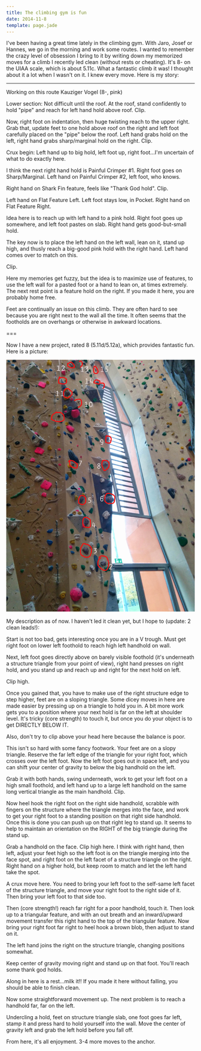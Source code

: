 ```yaml
---
title: The climbing gym is fun
date: 2014-11-8
template: page.jade
---
```


I've been having a great time lately in the climbing gym. With Jaro, Josef or
Hannes, we go in the morning and work some routes. I wanted to remember the
crazy level of obsession I bring to it by writing down my memorized moves for a
climb I recently led clean (without rests or cheating). It's 8- on the UIAA
scale, which is about 5.11c. What a fantastic climb it was! I thought about it a
lot when I wasn't on it. I knew every move. Here is my story:

---

Working on this route Kauziger Vogel (8-, pink)

Lower section: Not difficult until the roof. At the roof, stand confidently to
hold "pipe" and reach for left hand hold above roof. Clip.

Now, right foot on indentation, then huge twisting reach to the upper
right. Grab that, update feet to one hold above roof on the right and left foot
carefully placed on the "pipe" below the roof. Left hand grabs hold on the left,
right hand grabs sharp/marginal hold on the right. Clip.

Crux begin: Left hand up to big hold, left foot up, right foot...I'm uncertain
of what to do exactly here.

I think the next right hand hold is Painful Crimper #1. Right foot goes on
Sharp/Marginal. Left hand on Painful Crimper #2, left foot, who knows.

Right hand on Shark Fin feature, feels like "Thank God hold". Clip.

Left hand on Flat Feature Left. Left foot stays low, in Pocket. Right hand on
Flat Feature Right.

Idea here is to reach up with left hand to a pink hold. Right foot goes up
somewhere, and left foot pastes on slab. Right hand gets good-but-small hold.

The key now is to place the left hand on the left wall, lean on it, stand up
high, and thusly reach a big-good pink hold with the right hand. Left hand comes
over to match on this.

Clip.

Here my memories get fuzzy, but the idea is to maximize use of features, to use
the left wall for a pasted foot or a hand to lean on, at times extremely. The
next rest point is a feature hold on the right. If you made it here, you are
probably home free.

Feet are continually an issue on this climb. They are often hard to see because
you are right next to the wall all the time. It often seems that the footholds
are on overhangs or otherwise in awkward locations.

===

Now I have a new project, rated 8 (5.11d/5.12a), which provides fantastic
fun. Here is a picture:

<a href="images/lowlook.jpg"><IMG SRC="images/lowlook.jpg"
WIDTH=800></a>

My description as of now. I haven't led it clean yet, but I hope to
(update: 2 clean leads!):

Start is not too bad, gets interesting once you are in a V trough. Must get
right foot on lower left foothold to reach high left handhold on wall.

Next, left foot goes directly above on barely visible foothold (it's underneath
a structure triangle from your point of view), right hand presses on right hold,
and you stand up and reach up and right for the next hold on left.

Clip high.

Once you gained that, you have to make use of the right structure edge to step
higher, feet are on a sloping triangle. Some dicey moves in here are made easier
by pressing up on a triangle to hold you in. A bit more work gets you to a position
where your next hold is far on the left at shoulder level. It's tricky (core
strength) to touch it, but once you do your object is to get DIRECTLY BELOW IT.

Also, don't try to clip above your head here because the balance is poor.

This isn't so hard with some fancy footwork. Your feet are on a slopy
triangle. Reserve the far left edge of the triangle for your right foot, which
crosses over the left foot. Now the left foot goes out in space left, and you
can shift your center of gravity to below the big handhold on the left.

Grab it with both hands, swing underneath, work to get your left foot on a high
small foothold, and left hand up to a large left handhold on the same long
vertical triangle as the main handhold. Clip.

Now heel hook the right foot on the right side handhold, scrabble with fingers
on the structure where the triangle merges into the face, and work to get your
right foot to a standing position on that right side handhold. Once this is done
you can push up on that right leg to stand up. It seems to help to maintain an
orientation on the RIGHT of the big triangle during the stand up.

Grab a handhold on the face. Clip high here. I think with right hand, then left,
adjust your feet high so the left foot is on the triangle merging into the face
spot, and right foot on the left facet of a structure triangle on the
right. Right hand on a higher hold, but keep room to match and let the left hand
take the spot.

A crux move here. You need to bring your left foot to the self-same left facet
of the structure triangle, and move your right foot to the right side of
it. Then bring your left foot to that side too.

Then (core strength!) reach far right for a poor handhold, touch it. Then look
up to a triangular feature, and with an out breath and an inward/upward movement
transfer this right hand to the top of the triangular feature. 
Now bring your right foot far right to heel hook a brown blob, then adjust to
stand on it.

The left hand joins the right on the structure triangle, changing positions somewhat.

Keep center of gravity moving right and stand up on that foot. You'll reach some
thank god holds.

Along in here is a rest...milk it!! If you made it here without falling, you
should be able to finish clean.

Now some straightforward movement up. The next problem is to reach a handhold
far, far on the left.

Undercling a hold, feet on structure triangle slab, one foot goes far left,
stamp it and press hard to hold yourself into the wall. Move the center of
gravity left and grab the left hold before you fall off.

From here, it's all enjoyment. 3-4 more moves to the anchor.
